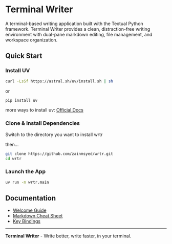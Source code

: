 # Terminal Writer

A terminal-based writing application built with the Textual Python framework. Terminal Writer provides a clean, distraction-free writing environment with dual-pane markdown editing, file management, and workspace organization.

## Quick Start

### Install UV

```bash
curl -LsSf https://astral.sh/uv/install.sh | sh
```

or  

```bash
pip install uv
```

more ways to install uv: [Official Docs](https://docs.astral.sh/uv/getting-started/installation/)

### Clone & Install Dependencies

Switch to the directory you want to install wrtr

then...

```bash
git clone https://github.com/zainmsyed/wrtr.git
cd wrtr
```

### Launch the App

```bash
uv run -m wrtr.main
```

## Documentation

- [Welcome Guide](docs/1.%20Welcome.md)
- [Markdown Cheat Sheet](docs/2.%20Key_Binding_Cheat_Sheet.md)
- [Key Bindings](docs/3.%20Markdown_Cheat_Sheet.md)

---

**Terminal Writer** - Write better, write faster, in your terminal.
